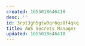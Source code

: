 ```yaml
---
created: 1655018646418
desc: ''
id: 3rpt3gh5gtw0qr6qs8f4qkq
title: AWS Secrets Manager
updated: 1655018646418
---
```

   
